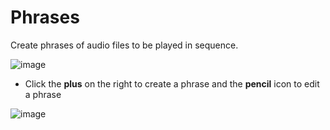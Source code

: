 # Phrases

Create phrases of audio files to be played in sequence.

![image](../_static/images/fusionpbx_phrases.jpg)

-   Click the **plus** on the right to create a phrase and the
    **pencil** icon to edit a phrase

![image](../_static/images/applications/phrase/fusionpbx_applications_phrase.jpg)
